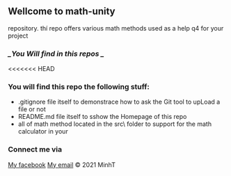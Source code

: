



## Wellcome to math-unity
repository. thí repo offers various math methods used as a help q4
for your project 

### *_You Will find in this repos _* 

<<<<<<< HEAD

### You will find this repo the following stuff:
* .gitignore file itself to demonstrace how to ask the Git tool to upLoad a file or not
* README.md file itself to sshow the Homepage of this repo 
* all of math method located in the src\ folder to support for the math calculator in your 

### Connect me via 
[My facebook](https://www.facebook.com/profile.php?id=100009257124188)
[My email](phammanhtoanhht933@gmail.com)
© 2021 MinhT

